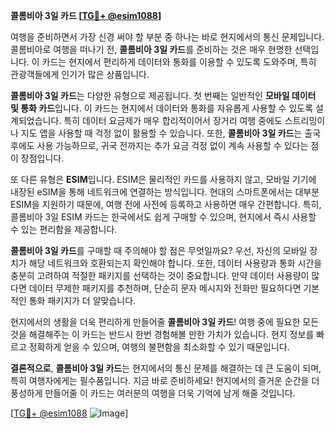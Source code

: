 **콜롬비아 3일 카드 [[TG💪+ @esim1088](https://t.me/s/esim1088)]**

여행을 준비하면서 가장 신경 써야 할 부분 중 하나는 바로 현지에서의 통신 문제입니다. 콜롬비아로 여행을 떠나기 전, **콜롬비아 3일 카드**를 준비하는 것은 매우 현명한 선택입니다. 이 카드는 현지에서 편리하게 데이터와 통화를 이용할 수 있도록 도와주며, 특히 관광객들에게 인기가 많은 상품입니다.

**콜롬비아 3일 카드**는 다양한 유형으로 제공됩니다. 첫 번째는 일반적인 **모바일 데이터 및 통화 카드**입니다. 이 카드는 현지에서 데이터와 통화를 자유롭게 사용할 수 있도록 설계되었습니다. 특히 데이터 요금제가 매우 합리적이어서 장거리 여행 중에도 스트리밍이나 지도 앱을 사용할 때 걱정 없이 활용할 수 있습니다. 또한, **콜롬비아 3일 카드**는 출국 후에도 사용 가능하므로, 귀국 전까지는 추가 요금 걱정 없이 계속 사용할 수 있다는 점이 장점입니다.

또 다른 유형은 **ESIM**입니다. ESIM은 물리적인 카드를 사용하지 않고, 모바일 기기에 내장된 eSIM을 통해 네트워크에 연결하는 방식입니다. 현대의 스마트폰에서는 대부분 ESIM을 지원하기 때문에, 여행 전에 사전에 등록하고 사용하면 매우 간편합니다. 특히, 콜롬비아 3일 ESIM 카드는 한국에서도 쉽게 구매할 수 있으며, 현지에서 즉시 사용할 수 있는 편리함을 제공합니다.

**콜롬비아 3일 카드**를 구매할 때 주의해야 할 점은 무엇일까요? 우선, 자신의 모바일 장치가 해당 네트워크와 호환되는지 확인해야 합니다. 또한, 데이터 사용량과 통화 시간을 충분히 고려하여 적절한 패키지를 선택하는 것이 중요합니다. 만약 데이터 사용량이 많다면 데이터 무제한 패키지를 추천하며, 단순히 문자 메시지와 전화만 필요하다면 기본적인 통화 패키지가 더 알맞습니다.

현지에서의 생활을 더욱 편리하게 만들어줄 **콜롬비아 3일 카드**! 여행 중에 필요한 모든 것을 해결해주는 이 카드는 반드시 한번 경험해볼 만한 가치가 있습니다. 현지 정보를 빠르고 정확하게 얻을 수 있으며, 여행의 불편함을 최소화할 수 있기 때문입니다.

**결론적으로**, **콜롬비아 3일 카드**는 현지에서의 통신 문제를 해결하는 데 큰 도움이 되며, 특히 여행자에게는 필수품입니다. 지금 바로 준비하세요! 현지에서의 즐거운 순간을 더 풍성하게 만들어줄 이 카드는 여러분의 여행을 더욱 기억에 남게 해줄 것입니다.

[[TG💪+ @esim1088](https://t.me/s/esim1088) ![Image](https://i.postimg.cc/Y0z9fWf4/image.png)]